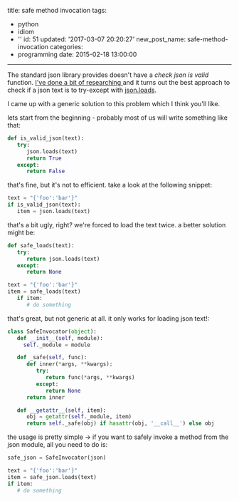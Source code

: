 title: safe method invocation
tags:
  - python
  - idiom
  - ''
id: 51
updated: '2017-03-07 20:20:27'
new_post_name: safe-method-invocation
categories:
  - programming
date: 2015-02-18 13:00:00
---


The standard json library provides doesn't have a *check json is valid* function. [I've done a bit of researching ](http://stackoverflow.com/questions/5508509/how-do-i-check-if-a-string-is-valid-json-in-python) and it turns out the best approach to check if a json text is to try-except with [json.loads](https://docs.python.org/2/library/json.html#json.loads).

I came up with a generic solution to this problem which I think you'll like.

<!-- more -->

lets start from the beginning - probably most of us will write something like that:

```python
def is_valid_json(text):  
   try:  
      json.loads(text)  
      return True  
   except:  
      return False  
```

that's fine, but it's not to efficient. take a look at the following snippet:

```python 
text = "{'foo':'bar'}"  
if is_valid_json(text):  
   item = json.loads(text)  
```

that's a bit ugly, right? we're forced to load the text twice. a better solution might be:

```python  
def safe_loads(text):  
   try:  
      return json.loads(text)  
   except:  
      return None

text = "{'foo':'bar'}"  
item = safe_loads(text)  
   if item:  
      # do something  
```

that's great, but not generic at all. it only works for loading json text!:

```python 
class SafeInvocator(object):  
   def __init__(self, module):  
     self._module = module

   def _safe(self, func):  
      def inner(*args, **kwargs):  
         try:  
            return func(*args, **kwargs)  
         except:  
            return None
      return inner

   def __getattr__(self, item):  
      obj = getattr(self._module, item)  
      return self._safe(obj) if hasattr(obj, '__call__') else obj  
```

the usage is pretty simple -> if you want to safely invoke a method from the json module, all you need to do is:

```python 
safe_json = SafeInvocator(json)  

text = "{'foo':'bar'}"  
item = safe_json.loads(text)  
if item:  
   # do something  
```